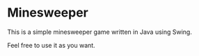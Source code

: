 # Minesweeper

This is a simple minesweeper game written in Java using Swing.

Feel free to use it as you want.
